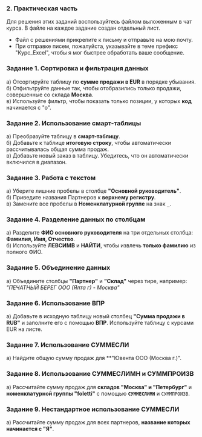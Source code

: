 ### **2. Практическая часть**

Для решения этих заданий воспользуйтесь файлом выложенным в чат курса.
В файле на каждое задание создан отдельный лист. 
- Файл с решениями прикрепите к письму и отправьте на мою почту.
- При отправке писем, пожалуйста, указывайте в теме префикс "Курс_Excel", чтобы я мог быстрее обработать ваше сообщение.
### **Задание 1. Сортировка и фильтрация данных**

а) Отсортируйте таблицу по **сумме продажи в EUR** в порядке убывания.  
б) Отфильтруйте данные так, чтобы отобразились только продажи, совершенные со склада **Москва**.  
в) Используйте фильтр, чтобы показать только позиции, у которых **код** начинается с "о".

### **Задание 2. Использование смарт-таблицы**

а) Преобразуйте таблицу в **смарт-таблицу**.  
б) Добавьте к таблице **итоговую строку**, чтобы автоматически рассчитывалась общая сумма продаж.  
в) Добавьте новый заказ в таблицу. Убедитесь, что он автоматически включился в диапазон.

### **Задание 3. Работа с текстом**

а) Уберите лишние пробелы в столбце **"Основной руководитель"**.  
б) Приведите названия Партнеров к **верхнему регистру**.  
в) Замените все пробелы в **Номенклатурной группе** на знак `_`.

### **Задание 4. Разделение данных по столбцам**

а) Разделите **ФИО основного руководителя** на три отдельных столбца: **Фамилия, Имя, Отчество**.  
б) Используйте **ЛЕВСИМВ** и **НАЙТИ**, чтобы извлечь **только фамилию** из полного ФИО.

### **Задание 5. Объединение данных**

а) Объедините столбцы **"Партнер"** и **"Склад"** через тире, например:  
_"ПЕЧАТНЫЙ БЕРЕГ ООО (Ялта г) - Москва"_

### **Задание 6. Использование ВПР**

a) Добавьте в исходную таблицу новый столбец **"Сумма продажи в RUB"** и заполните его с помощью **ВПР**. Используйте таблицу с курсами EUR на листе.

### **Задание 7. Использование СУММЕСЛИ**
  
а) Найдите общую сумму продаж для **"Ювента ООО (Москва г.)".

### **Задание 8. Использование СУММЕСЛИМН и СУММПРОИЗВ**
  
а) Рассчитайте сумму продаж для **складов "Москва" и "Петербург"** и **номенклатурной группы "foletti"** с помощью **`СУММЕСЛИМН`** и `СУММПРОИЗВ`.

### **Задание 9. Нестандартное использование СУММЕСЛИ**

а) Рассчитайте сумму продаж для всех партнеров, **название которых начинается с "Я"**.